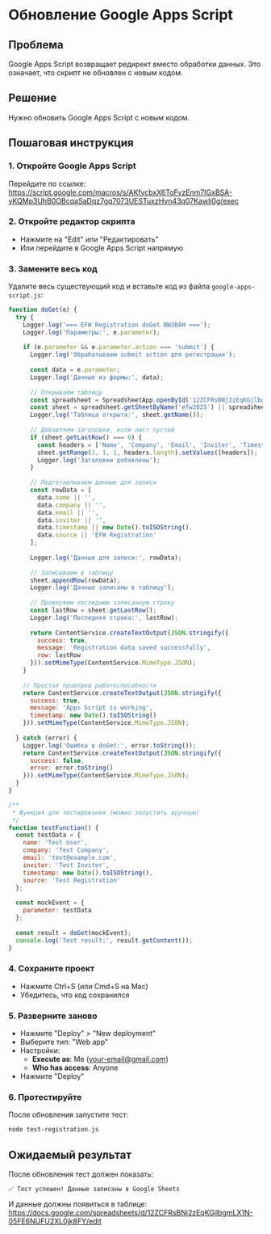 # Обновление Google Apps Script

## Проблема
Google Apps Script возвращает редирект вместо обработки данных. Это означает, что скрипт не обновлен с новым кодом.

## Решение
Нужно обновить Google Apps Script с новым кодом.

## Пошаговая инструкция

### 1. Откройте Google Apps Script
Перейдите по ссылке: https://script.google.com/macros/s/AKfycbxX6ToFvzEnm7IGxBSA-yKQMp3UhB0OBcqaSaDqz7gq7073UESTuxzHvn43q07Kawlj0g/exec

### 2. Откройте редактор скрипта
- Нажмите на "Edit" или "Редактировать"
- Или перейдите в Google Apps Script напрямую

### 3. Замените весь код
Удалите весь существующий код и вставьте код из файла `google-apps-script.js`:

```javascript
function doGet(e) {
  try {
    Logger.log('=== EFW Registration doGet ВЫЗВАН ===');
    Logger.log('Параметры:', e.parameter);
    
    if (e.parameter && e.parameter.action === 'submit') {
      Logger.log('Обрабатываем submit action для регистрации');
      
      const data = e.parameter;
      Logger.log('Данные из формы:', data);
      
      // Открываем таблицу
      const spreadsheet = SpreadsheetApp.openById('12ZCFRsBNj2zEqKGjlbgmLX1N-05FE6NUFU2XL0jk8FY');
      const sheet = spreadsheet.getSheetByName('efw2025') || spreadsheet.getActiveSheet();
      Logger.log('Таблица открыта:', sheet.getName());
      
      // Добавляем заголовки, если лист пустой
      if (sheet.getLastRow() === 0) {
        const headers = ['Name', 'Company', 'Email', 'Inviter', 'Timestamp', 'Source'];
        sheet.getRange(1, 1, 1, headers.length).setValues([headers]);
        Logger.log('Заголовки добавлены');
      }
      
      // Подготавливаем данные для записи
      const rowData = [
        data.name || '',
        data.company || '',
        data.email || '',
        data.inviter || '',
        data.timestamp || new Date().toISOString(),
        data.source || 'EFW Registration'
      ];
      
      Logger.log('Данные для записи:', rowData);
      
      // Записываем в таблицу
      sheet.appendRow(rowData);
      Logger.log('Данные записаны в таблицу');
      
      // Проверяем последнюю записанную строку
      const lastRow = sheet.getLastRow();
      Logger.log('Последняя строка:', lastRow);
      
      return ContentService.createTextOutput(JSON.stringify({
        success: true,
        message: 'Registration data saved successfully',
        row: lastRow
      })).setMimeType(ContentService.MimeType.JSON);
    }
    
    // Простая проверка работоспособности
    return ContentService.createTextOutput(JSON.stringify({
      success: true,
      message: 'Apps Script is working',
      timestamp: new Date().toISOString()
    })).setMimeType(ContentService.MimeType.JSON);
    
  } catch (error) {
    Logger.log('Ошибка в doGet:', error.toString());
    return ContentService.createTextOutput(JSON.stringify({
      success: false,
      error: error.toString()
    })).setMimeType(ContentService.MimeType.JSON);
  }
}

/**
 * Функция для тестирования (можно запустить вручную)
 */
function testFunction() {
  const testData = {
    name: 'Test User',
    company: 'Test Company',
    email: 'test@example.com',
    inviter: 'Test Inviter',
    timestamp: new Date().toISOString(),
    source: 'Test Registration'
  };
  
  const mockEvent = {
    parameter: testData
  };
  
  const result = doGet(mockEvent);
  console.log('Test result:', result.getContent());
}
```

### 4. Сохраните проект
- Нажмите Ctrl+S (или Cmd+S на Mac)
- Убедитесь, что код сохранился

### 5. Разверните заново
- Нажмите "Deploy" > "New deployment"
- Выберите тип: "Web app"
- Настройки:
  - **Execute as**: Me (your-email@gmail.com)
  - **Who has access**: Anyone
- Нажмите "Deploy"

### 6. Протестируйте
После обновления запустите тест:
```bash
node test-registration.js
```

## Ожидаемый результат
После обновления тест должен показать:
```
✅ Тест успешен! Данные записаны в Google Sheets
```

И данные должны появиться в таблице: https://docs.google.com/spreadsheets/d/12ZCFRsBNj2zEqKGjlbgmLX1N-05FE6NUFU2XL0jk8FY/edit



















